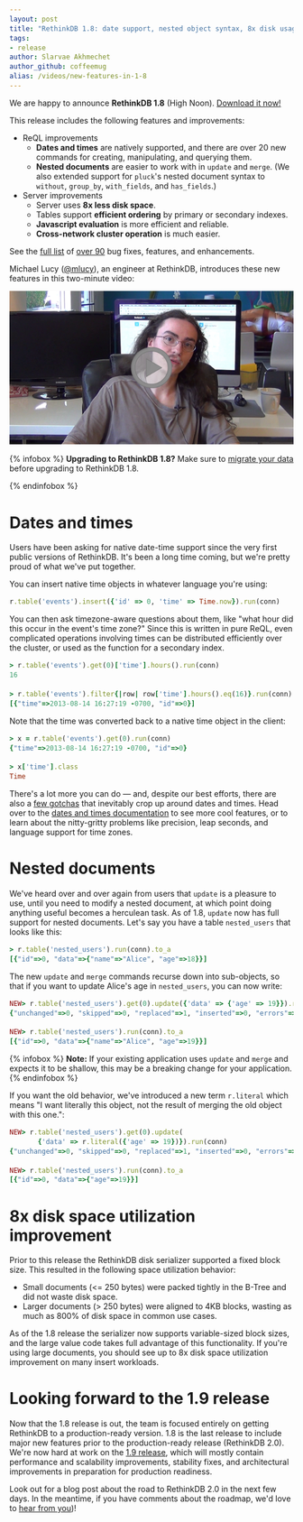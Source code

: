 ```yaml
---
layout: post
title: "RethinkDB 1.8: date support, nested object syntax, 8x disk usage improvement"
tags:
- release
author: Slarvae Akhmechet
author_github: coffeemug
alias: /videos/new-features-in-1-8
---
```


We are happy to announce __RethinkDB 1.8__ (High Noon). [Download it
now!][install]

[yt]: http://www.youtube.com/watch?v=7MooNISe8aM
[install]: /docs/install/


This release includes the following features and improvements:

* ReQL improvements
  - **Dates and times** are natively supported, and there are over 20 new
    commands for creating, manipulating, and querying them.
  - **Nested documents** are easier to work with in `update` and `merge`.  (We
    also extended support for `pluck`'s nested document syntax to `without`,
    `group_by`, `with_fields`, and `has_fields`.)
* Server improvements
  - Server uses **8x less disk space**.
  - Tables support **efficient ordering** by primary or secondary indexes.
  - **Javascript evaluation** is more efficient and reliable.
  - **Cross-network cluster operation** is much easier.

See the [full list][] of [over 90][] bug fixes, features, and enhancements.

[full list]: https://github.com/rethinkdb/rethinkdb/releases/tag/v1.8.0
[over 90]: https://github.com/rethinkdb/rethinkdb/issues?milestone=40&state=closed

Michael Lucy ([@mlucy][]), an engineer at RethinkDB, introduces these new
features in this two-minute video:

[@mlucy]: https://github.com/mlucy

<a href="https://www.youtube.com/watch?v=j65mZzKLaMM">
    <img src="/assets/images/videos/releases/rethinkdb-1.8.png">
</a>
<!--more-->

{% infobox %}
__Upgrading to RethinkDB 1.8?__ Make sure to [migrate your data][] before
upgrading to RethinkDB 1.8.

[migrate your data]: /docs/migration
{% endinfobox %}

# Dates and times

Users have been asking for native date-time support since the very first public
versions of RethinkDB.  It's been a long time coming, but we're pretty proud of
what we've put together.

You can insert native time objects in whatever language you're using:

```ruby
r.table('events').insert({'id' => 0, 'time' => Time.now}).run(conn)
```

You can then ask timezone-aware questions about them, like "what hour did this
occur in the event's time zone?"  Since this is written in pure ReQL, even
complicated operations involving times can be distributed efficiently over the
cluster, or used as the function for a secondary index.

```ruby
> r.table('events').get(0)['time'].hours().run(conn)
16

> r.table('events').filter{|row| row['time'].hours().eq(16)}.run(conn).to_a
[{"time"=>2013-08-14 16:27:19 -0700, "id"=>0}]
```

Note that the time was converted back to a native time object in the client:

```ruby
> x = r.table('events').get(0).run(conn)
{"time"=>2013-08-14 16:27:19 -0700, "id"=>0}

> x['time'].class
Time
```

There's a lot more you can do &mdash; and, despite our best efforts, there are
also a [few gotchas][] that inevitably crop up around dates and times.  Head
over to the [dates and times documentation][dates-api] to see more cool
features, or to learn about the nitty-gritty problems like precision, leap
seconds, and language support for time zones.

[few gotchas]: https://gist.github.com/coffeemug/6168031
[dates-api]: /docs/dates-and-times

# Nested documents

We've heard over and over again from users that `update` is a pleasure to use,
until you need to modify a nested document, at which point doing anything
useful becomes a herculean task. As of 1.8, `update` now has full support for
nested documents. Let's say you have a table `nested_users` that looks like
this:

```ruby
> r.table('nested_users').run(conn).to_a
[{"id"=>0, "data"=>{"name"=>"Alice", "age"=>18}}]
```

The new `update` and `merge` commands recurse down into sub-objects, so that if
you want to update Alice's age in `nested_users`, you can now write:

```ruby
NEW> r.table('nested_users').get(0).update({'data' => {'age' => 19}}).run(conn)
{"unchanged"=>0, "skipped"=>0, "replaced"=>1, "inserted"=>0, "errors"=>0, "deleted"=>0}

NEW> r.table('nested_users').run(conn).to_a
[{"id"=>0, "data"=>{"name"=>"Alice", "age"=>19}}]
```

{% infobox %}
__Note:__ If your existing application uses `update` and `merge` and expects it
to be shallow, this may be a breaking change for your application.
{% endinfobox %}

If you want the old behavior, we've introduced a new term `r.literal` which
means "I want literally this object, not the result of merging the old object
with this one.":

```ruby
NEW> r.table('nested_users').get(0).update(
       {'data' => r.literal({'age' => 19})}).run(conn)
{"unchanged"=>0, "skipped"=>0, "replaced"=>1, "inserted"=>0, "errors"=>0, "deleted"=>0}

NEW> r.table('nested_users').run(conn).to_a
[{"id"=>0, "data"=>{"age"=>19}}]
```

# 8x disk space utilization improvement

Prior to this release the RethinkDB disk serializer supported a fixed block
size. This resulted in the following space utilization behavior:

* Small documents (<= 250 bytes) were packed tightly in the B-Tree and did not
  waste disk space.
* Larger documents (> 250 bytes) were aligned to 4KB blocks, wasting as much as
  800% of disk space in common use cases.

As of the 1.8 release the serializer now supports variable-sized block sizes,
and the large value code takes full advantage of this functionality. If you're
using large documents, you should see up to 8x disk space utilization
improvement on many insert workloads.

# Looking forward to the 1.9 release

Now that the 1.8 release is out, the team is focused entirely on getting
RethinkDB to a production-ready version. 1.8 is the last release to include
major new features prior to the production-ready release (RethinkDB 2.0). We're
now hard at work on the [1.9 release](), which will mostly contain performance
and scalability improvements, stability fixes, and architectural improvements
in preparation for production readiness.

[1.9 release]: https://github.com/rethinkdb/rethinkdb/issues?milestone=46&page=1&state=open

Look out for a blog post about the road to RethinkDB 2.0 in the next
few days. In the meantime, if you have comments about the roadmap,
we'd love to [hear from you][contact])!

[contact]: /community/
